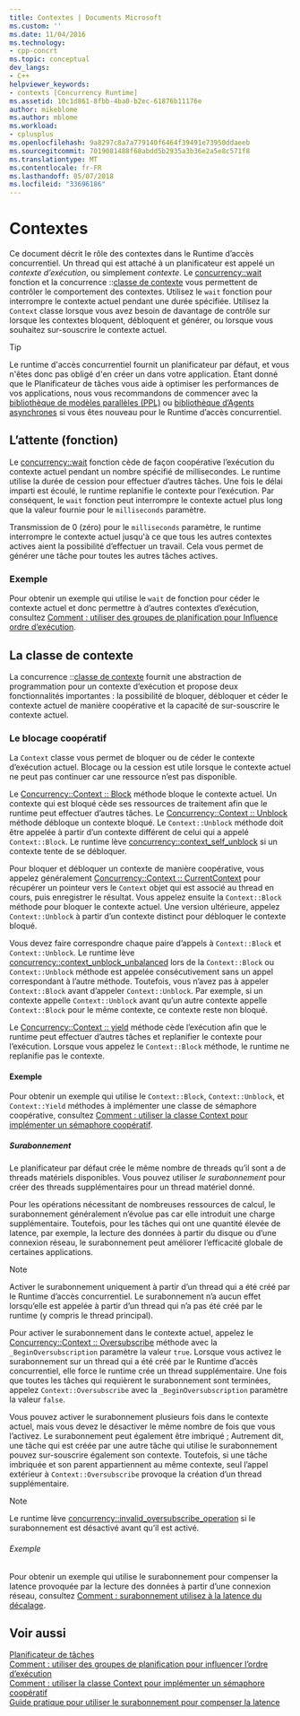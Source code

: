 ```yaml
---
title: Contextes | Documents Microsoft
ms.custom: ''
ms.date: 11/04/2016
ms.technology:
- cpp-concrt
ms.topic: conceptual
dev_langs:
- C++
helpviewer_keywords:
- contexts [Concurrency Runtime]
ms.assetid: 10c1d861-8fbb-4ba0-b2ec-61876b11176e
author: mikeblome
ms.author: mblome
ms.workload:
- cplusplus
ms.openlocfilehash: 9a8297c8a7a779140f6464f39491e73950ddaeeb
ms.sourcegitcommit: 7019081488f68abdd5b2935a3b36e2a5e8c571f8
ms.translationtype: MT
ms.contentlocale: fr-FR
ms.lasthandoff: 05/07/2018
ms.locfileid: "33696186"
---
```

# <a name="contexts"></a>Contextes

Ce document décrit le rôle des contextes dans le Runtime d’accès concurrentiel. Un thread qui est attaché à un planificateur est appelé un *contexte d’exécution*, ou simplement *contexte*. Le [concurrency::wait](reference/concurrency-namespace-functions.md#wait) fonction et la concurrence ::[classe de contexte](../../parallel/concrt/reference/context-class.md) vous permettent de contrôler le comportement des contextes. Utilisez le `wait` fonction pour interrompre le contexte actuel pendant une durée spécifiée. Utilisez la `Context` classe lorsque vous avez besoin de davantage de contrôle sur lorsque les contextes bloquent, débloquent et générer, ou lorsque vous souhaitez sur-souscrire le contexte actuel.  
  
> [!TIP]
>  Le runtime d'accès concurrentiel fournit un planificateur par défaut, et vous n'êtes donc pas obligé d'en créer un dans votre application. Étant donné que le Planificateur de tâches vous aide à optimiser les performances de vos applications, nous vous recommandons de commencer avec la [bibliothèque de modèles parallèles (PPL)](../../parallel/concrt/parallel-patterns-library-ppl.md) ou [bibliothèque d’Agents asynchrones](../../parallel/concrt/asynchronous-agents-library.md) si vous êtes nouveau pour le Runtime d’accès concurrentiel.  
  
## <a name="the-wait-function"></a>L’attente (fonction)  

 Le [concurrency::wait](reference/concurrency-namespace-functions.md#wait) fonction cède de façon coopérative l’exécution du contexte actuel pendant un nombre spécifié de millisecondes. Le runtime utilise la durée de cession pour effectuer d’autres tâches. Une fois le délai imparti est écoulé, le runtime replanifie le contexte pour l’exécution. Par conséquent, le `wait` fonction peut interrompre le contexte actuel plus long que la valeur fournie pour le `milliseconds` paramètre.  
  
 Transmission de 0 (zéro) pour le `milliseconds` paramètre, le runtime interrompre le contexte actuel jusqu'à ce que tous les autres contextes actives aient la possibilité d’effectuer un travail. Cela vous permet de générer une tâche pour toutes les autres tâches actives.  
  
### <a name="example"></a>Exemple  
 Pour obtenir un exemple qui utilise le `wait` de fonction pour céder le contexte actuel et donc permettre à d’autres contextes d’exécution, consultez [Comment : utiliser des groupes de planification pour Influence ordre d’exécution](../../parallel/concrt/how-to-use-schedule-groups-to-influence-order-of-execution.md).  
  
## <a name="the-context-class"></a>La classe de contexte  
 La concurrence ::[classe de contexte](../../parallel/concrt/reference/context-class.md) fournit une abstraction de programmation pour un contexte d’exécution et propose deux fonctionnalités importantes : la possibilité de bloquer, débloquer et céder le contexte actuel de manière coopérative et la capacité de sur-souscrire le contexte actuel.  
  
### <a name="cooperative-blocking"></a>Le blocage coopératif  
 La `Context` classe vous permet de bloquer ou de céder le contexte d’exécution actuel. Blocage ou la cession est utile lorsque le contexte actuel ne peut pas continuer car une ressource n’est pas disponible.  
  

 Le [Concurrency::Context :: Block](reference/context-class.md#block) méthode bloque le contexte actuel. Un contexte qui est bloqué cède ses ressources de traitement afin que le runtime peut effectuer d’autres tâches. Le [Concurrency::Context :: Unblock](reference/context-class.md#unblock) méthode débloque un contexte bloqué. Le `Context::Unblock` méthode doit être appelée à partir d’un contexte différent de celui qui a appelé `Context::Block`. Le runtime lève [concurrency::context_self_unblock](../../parallel/concrt/reference/context-self-unblock-class.md) si un contexte tente de se débloquer.  
  
 Pour bloquer et débloquer un contexte de manière coopérative, vous appelez généralement [Concurrency::Context :: CurrentContext](reference/context-class.md#currentcontext) pour récupérer un pointeur vers le `Context` objet qui est associé au thread en cours, puis enregistrer le résultat. Vous appelez ensuite la `Context::Block` méthode pour bloquer le contexte actuel. Une version ultérieure, appelez `Context::Unblock` à partir d’un contexte distinct pour débloquer le contexte bloqué.  
  
 Vous devez faire correspondre chaque paire d’appels à `Context::Block` et `Context::Unblock`. Le runtime lève [concurrency::context_unblock_unbalanced](../../parallel/concrt/reference/context-unblock-unbalanced-class.md) lors de la `Context::Block` ou `Context::Unblock` méthode est appelée consécutivement sans un appel correspondant à l’autre méthode. Toutefois, vous n’avez pas à appeler `Context::Block` avant d’appeler `Context::Unblock`. Par exemple, si un contexte appelle `Context::Unblock` avant qu’un autre contexte appelle `Context::Block` pour le même contexte, ce contexte reste non bloqué.  
  
 Le [Concurrency::Context :: yield](reference/context-class.md#yield) méthode cède l’exécution afin que le runtime peut effectuer d’autres tâches et replanifier le contexte pour l’exécution. Lorsque vous appelez le `Context::Block` méthode, le runtime ne replanifie pas le contexte.  

  
#### <a name="example"></a>Exemple  
 Pour obtenir un exemple qui utilise le `Context::Block`, `Context::Unblock`, et `Context::Yield` méthodes à implémenter une classe de sémaphore coopérative, consultez [Comment : utiliser la classe Context pour implémenter un sémaphore coopératif](../../parallel/concrt/how-to-use-the-context-class-to-implement-a-cooperative-semaphore.md).  
  
##### <a name="oversubscription"></a>Surabonnement  
 Le planificateur par défaut crée le même nombre de threads qu’il sont a de threads matériels disponibles. Vous pouvez utiliser *le surabonnement* pour créer des threads supplémentaires pour un thread matériel donné.  
  
 Pour les opérations nécessitant de nombreuses ressources de calcul, le surabonnement généralement n’évolue pas car elle introduit une charge supplémentaire. Toutefois, pour les tâches qui ont une quantité élevée de latence, par exemple, la lecture des données à partir du disque ou d’une connexion réseau, le surabonnement peut améliorer l’efficacité globale de certaines applications.  
  
> [!NOTE]
>  Activer le surabonnement uniquement à partir d’un thread qui a été créé par le Runtime d’accès concurrentiel. Le surabonnement n’a aucun effet lorsqu’elle est appelée à partir d’un thread qui n’a pas été créé par le runtime (y compris le thread principal).  
  
 Pour activer le surabonnement dans le contexte actuel, appelez le [Concurrency::Context :: Oversubscribe](reference/context-class.md#oversubscribe) méthode avec la `_BeginOversubscription` paramètre la valeur `true`. Lorsque vous activez le surabonnement sur un thread qui a été créé par le Runtime d’accès concurrentiel, elle force le runtime crée un thread supplémentaire. Une fois que toutes les tâches qui requièrent le surabonnement sont terminées, appelez `Context::Oversubscribe` avec la `_BeginOversubscription` paramètre la valeur `false`.  

  
 Vous pouvez activer le surabonnement plusieurs fois dans le contexte actuel, mais vous devez le désactiver le même nombre de fois que vous l’activez. Le surabonnement peut également être imbriqué ; Autrement dit, une tâche qui est créée par une autre tâche qui utilise le surabonnement pouvez sur-souscrire également son contexte. Toutefois, si une tâche imbriquée et son parent appartiennent au même contexte, seul l’appel extérieur à `Context::Oversubscribe` provoque la création d’un thread supplémentaire.  
  
> [!NOTE]
>  Le runtime lève [concurrency::invalid_oversubscribe_operation](../../parallel/concrt/reference/invalid-oversubscribe-operation-class.md) si le surabonnement est désactivé avant qu’il est activé.  
  
###### <a name="example"></a>Exemple  
 Pour obtenir un exemple qui utilise le surabonnement pour compenser la latence provoquée par la lecture des données à partir d’une connexion réseau, consultez [Comment : surabonnement utilisez à la latence du décalage](../../parallel/concrt/how-to-use-oversubscription-to-offset-latency.md).  
  
## <a name="see-also"></a>Voir aussi  
 [Planificateur de tâches](../../parallel/concrt/task-scheduler-concurrency-runtime.md)   
 [Comment : utiliser des groupes de planification pour influencer l’ordre d’exécution](../../parallel/concrt/how-to-use-schedule-groups-to-influence-order-of-execution.md)   
 [Comment : utiliser la classe Context pour implémenter un sémaphore coopératif](../../parallel/concrt/how-to-use-the-context-class-to-implement-a-cooperative-semaphore.md)   
 [Guide pratique pour utiliser le surabonnement pour compenser la latence](../../parallel/concrt/how-to-use-oversubscription-to-offset-latency.md)

